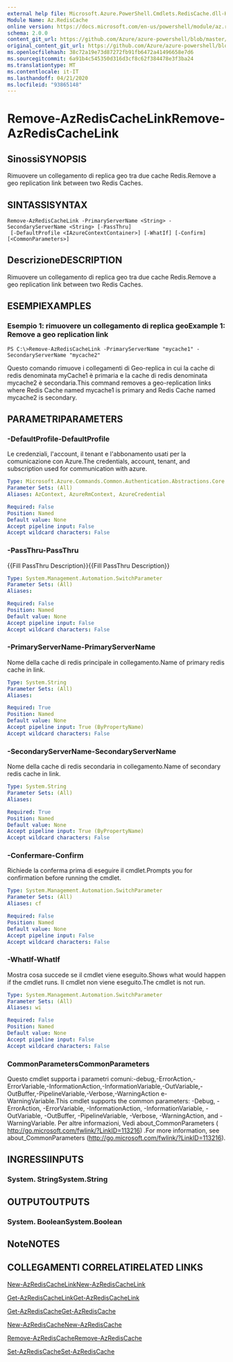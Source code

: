 ```yaml
---
external help file: Microsoft.Azure.PowerShell.Cmdlets.RedisCache.dll-Help.xml
Module Name: Az.RedisCache
online version: https://docs.microsoft.com/en-us/powershell/module/az.rediscache/remove-azrediscachelink
schema: 2.0.0
content_git_url: https://github.com/Azure/azure-powershell/blob/master/src/RedisCache/RedisCache/help/Remove-AzRedisCacheLink.md
original_content_git_url: https://github.com/Azure/azure-powershell/blob/master/src/RedisCache/RedisCache/help/Remove-AzRedisCacheLink.md
ms.openlocfilehash: 38c72a19e73d87272fb91fb6472a41496658e7d6
ms.sourcegitcommit: 6a91b4c545350d316d3cf8c62f384478e3f3ba24
ms.translationtype: MT
ms.contentlocale: it-IT
ms.lasthandoff: 04/21/2020
ms.locfileid: "93865148"
---
```

# <span data-ttu-id="7c32d-101">Remove-AzRedisCacheLink</span><span class="sxs-lookup"><span data-stu-id="7c32d-101">Remove-AzRedisCacheLink</span></span>

## <span data-ttu-id="7c32d-102">Sinossi</span><span class="sxs-lookup"><span data-stu-id="7c32d-102">SYNOPSIS</span></span>
<span data-ttu-id="7c32d-103">Rimuovere un collegamento di replica geo tra due cache Redis.</span><span class="sxs-lookup"><span data-stu-id="7c32d-103">Remove a geo replication link between two Redis Caches.</span></span>

## <span data-ttu-id="7c32d-104">SINTASSI</span><span class="sxs-lookup"><span data-stu-id="7c32d-104">SYNTAX</span></span>

```
Remove-AzRedisCacheLink -PrimaryServerName <String> -SecondaryServerName <String> [-PassThru]
 [-DefaultProfile <IAzureContextContainer>] [-WhatIf] [-Confirm] [<CommonParameters>]
```

## <span data-ttu-id="7c32d-105">Descrizione</span><span class="sxs-lookup"><span data-stu-id="7c32d-105">DESCRIPTION</span></span>
<span data-ttu-id="7c32d-106">Rimuovere un collegamento di replica geo tra due cache Redis.</span><span class="sxs-lookup"><span data-stu-id="7c32d-106">Remove a geo replication link between two Redis Caches.</span></span>

## <span data-ttu-id="7c32d-107">ESEMPI</span><span class="sxs-lookup"><span data-stu-id="7c32d-107">EXAMPLES</span></span>

### <span data-ttu-id="7c32d-108">Esempio 1: rimuovere un collegamento di replica geo</span><span class="sxs-lookup"><span data-stu-id="7c32d-108">Example 1: Remove a geo replication link</span></span>
```
PS C:\>Remove-AzRedisCacheLink -PrimaryServerName "mycache1" -SecondaryServerName "mycache2"
```

<span data-ttu-id="7c32d-109">Questo comando rimuove i collegamenti di Geo-replica in cui la cache di redis denominata myCache1 è primaria e la cache di redis denominata mycache2 è secondaria.</span><span class="sxs-lookup"><span data-stu-id="7c32d-109">This command removes a geo-replication links where Redis Cache named mycache1 is primary and Redis Cache named mycache2 is secondary.</span></span>

## <span data-ttu-id="7c32d-110">PARAMETRI</span><span class="sxs-lookup"><span data-stu-id="7c32d-110">PARAMETERS</span></span>

### <span data-ttu-id="7c32d-111">-DefaultProfile</span><span class="sxs-lookup"><span data-stu-id="7c32d-111">-DefaultProfile</span></span>
<span data-ttu-id="7c32d-112">Le credenziali, l'account, il tenant e l'abbonamento usati per la comunicazione con Azure.</span><span class="sxs-lookup"><span data-stu-id="7c32d-112">The credentials, account, tenant, and subscription used for communication with azure.</span></span>

```yaml
Type: Microsoft.Azure.Commands.Common.Authentication.Abstractions.Core.IAzureContextContainer
Parameter Sets: (All)
Aliases: AzContext, AzureRmContext, AzureCredential

Required: False
Position: Named
Default value: None
Accept pipeline input: False
Accept wildcard characters: False
```

### <span data-ttu-id="7c32d-113">-PassThru</span><span class="sxs-lookup"><span data-stu-id="7c32d-113">-PassThru</span></span>
<span data-ttu-id="7c32d-114">{{Fill PassThru Description}}</span><span class="sxs-lookup"><span data-stu-id="7c32d-114">{{Fill PassThru Description}}</span></span>

```yaml
Type: System.Management.Automation.SwitchParameter
Parameter Sets: (All)
Aliases:

Required: False
Position: Named
Default value: None
Accept pipeline input: False
Accept wildcard characters: False
```

### <span data-ttu-id="7c32d-115">-PrimaryServerName</span><span class="sxs-lookup"><span data-stu-id="7c32d-115">-PrimaryServerName</span></span>
<span data-ttu-id="7c32d-116">Nome della cache di redis principale in collegamento.</span><span class="sxs-lookup"><span data-stu-id="7c32d-116">Name of primary redis cache in link.</span></span>

```yaml
Type: System.String
Parameter Sets: (All)
Aliases:

Required: True
Position: Named
Default value: None
Accept pipeline input: True (ByPropertyName)
Accept wildcard characters: False
```

### <span data-ttu-id="7c32d-117">-SecondaryServerName</span><span class="sxs-lookup"><span data-stu-id="7c32d-117">-SecondaryServerName</span></span>
<span data-ttu-id="7c32d-118">Nome della cache di redis secondaria in collegamento.</span><span class="sxs-lookup"><span data-stu-id="7c32d-118">Name of secondary redis cache in link.</span></span>

```yaml
Type: System.String
Parameter Sets: (All)
Aliases:

Required: True
Position: Named
Default value: None
Accept pipeline input: True (ByPropertyName)
Accept wildcard characters: False
```

### <span data-ttu-id="7c32d-119">-Confermare</span><span class="sxs-lookup"><span data-stu-id="7c32d-119">-Confirm</span></span>
<span data-ttu-id="7c32d-120">Richiede la conferma prima di eseguire il cmdlet.</span><span class="sxs-lookup"><span data-stu-id="7c32d-120">Prompts you for confirmation before running the cmdlet.</span></span>

```yaml
Type: System.Management.Automation.SwitchParameter
Parameter Sets: (All)
Aliases: cf

Required: False
Position: Named
Default value: None
Accept pipeline input: False
Accept wildcard characters: False
```

### <span data-ttu-id="7c32d-121">-WhatIf</span><span class="sxs-lookup"><span data-stu-id="7c32d-121">-WhatIf</span></span>
<span data-ttu-id="7c32d-122">Mostra cosa succede se il cmdlet viene eseguito.</span><span class="sxs-lookup"><span data-stu-id="7c32d-122">Shows what would happen if the cmdlet runs.</span></span>
<span data-ttu-id="7c32d-123">Il cmdlet non viene eseguito.</span><span class="sxs-lookup"><span data-stu-id="7c32d-123">The cmdlet is not run.</span></span>

```yaml
Type: System.Management.Automation.SwitchParameter
Parameter Sets: (All)
Aliases: wi

Required: False
Position: Named
Default value: None
Accept pipeline input: False
Accept wildcard characters: False
```

### <span data-ttu-id="7c32d-124">CommonParameters</span><span class="sxs-lookup"><span data-stu-id="7c32d-124">CommonParameters</span></span>
<span data-ttu-id="7c32d-125">Questo cmdlet supporta i parametri comuni:-debug,-ErrorAction,-ErrorVariable,-InformationAction,-InformationVariable,-OutVariable,-OutBuffer,-PipelineVariable,-Verbose,-WarningAction e-WarningVariable.</span><span class="sxs-lookup"><span data-stu-id="7c32d-125">This cmdlet supports the common parameters: -Debug, -ErrorAction, -ErrorVariable, -InformationAction, -InformationVariable, -OutVariable, -OutBuffer, -PipelineVariable, -Verbose, -WarningAction, and -WarningVariable.</span></span> <span data-ttu-id="7c32d-126">Per altre informazioni, Vedi about_CommonParameters ( http://go.microsoft.com/fwlink/?LinkID=113216) .</span><span class="sxs-lookup"><span data-stu-id="7c32d-126">For more information, see about_CommonParameters (http://go.microsoft.com/fwlink/?LinkID=113216).</span></span>

## <span data-ttu-id="7c32d-127">INGRESSI</span><span class="sxs-lookup"><span data-stu-id="7c32d-127">INPUTS</span></span>

### <span data-ttu-id="7c32d-128">System. String</span><span class="sxs-lookup"><span data-stu-id="7c32d-128">System.String</span></span>

## <span data-ttu-id="7c32d-129">OUTPUT</span><span class="sxs-lookup"><span data-stu-id="7c32d-129">OUTPUTS</span></span>

### <span data-ttu-id="7c32d-130">System. Boolean</span><span class="sxs-lookup"><span data-stu-id="7c32d-130">System.Boolean</span></span>

## <span data-ttu-id="7c32d-131">Note</span><span class="sxs-lookup"><span data-stu-id="7c32d-131">NOTES</span></span>

## <span data-ttu-id="7c32d-132">COLLEGAMENTI CORRELATI</span><span class="sxs-lookup"><span data-stu-id="7c32d-132">RELATED LINKS</span></span>

[<span data-ttu-id="7c32d-133">New-AzRedisCacheLink</span><span class="sxs-lookup"><span data-stu-id="7c32d-133">New-AzRedisCacheLink</span></span>](./New-AzRedisCacheLink.md)

[<span data-ttu-id="7c32d-134">Get-AzRedisCacheLink</span><span class="sxs-lookup"><span data-stu-id="7c32d-134">Get-AzRedisCacheLink</span></span>](./Get-AzRedisCacheLink.md)

[<span data-ttu-id="7c32d-135">Get-AzRedisCache</span><span class="sxs-lookup"><span data-stu-id="7c32d-135">Get-AzRedisCache</span></span>](./Get-AzRedisCache.md)

[<span data-ttu-id="7c32d-136">New-AzRedisCache</span><span class="sxs-lookup"><span data-stu-id="7c32d-136">New-AzRedisCache</span></span>](./New-AzRedisCache.md)

[<span data-ttu-id="7c32d-137">Remove-AzRedisCache</span><span class="sxs-lookup"><span data-stu-id="7c32d-137">Remove-AzRedisCache</span></span>](./Remove-AzRedisCache.md)

[<span data-ttu-id="7c32d-138">Set-AzRedisCache</span><span class="sxs-lookup"><span data-stu-id="7c32d-138">Set-AzRedisCache</span></span>](./Set-AzRedisCache.md)